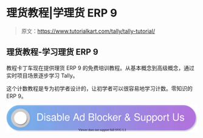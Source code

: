 # 理货教程|学理货 ERP 9

> 原文：<https://www.tutorialkart.com/tally/tally-tutorial/>

## 理货教程-学习理货 ERP 9

教程卡丁车现在提供理货 ERP 9 的免费培训教程。从基本概念到高级概念，通过实时项目场景逐步学习 Tally。

这个计数教程是专为初学者设计的，让初学者可以很容易地学习计数。零知识的 ERP 9。

[![](img/925da31b32d6bc3827932f6c8afb11bb.png)](https://www.tutorialkart.com/)
